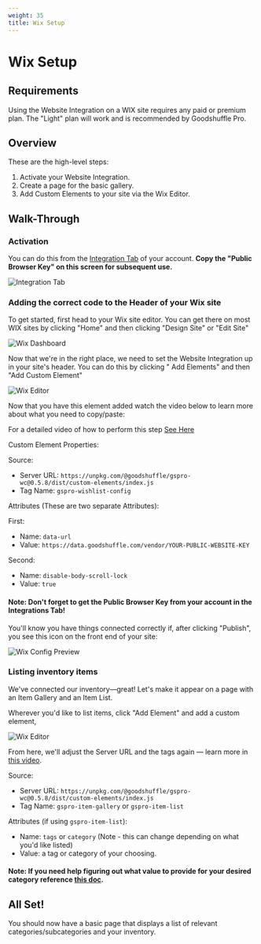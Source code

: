 ```yaml
---
weight: 35
title: Wix Setup
---
```


# Wix Setup

## Requirements

Using the Website Integration on a WIX site requires any paid or premium plan. The "Light" plan will work and is recommended by Goodshuffle Pro.

## Overview

These are the high-level steps:

1. Activate your Website Integration.
2. Create a page for the basic gallery.
3. Add Custom Elements to your site via the Wix Editor.

## Walk-Through

### Activation

You can do this from the [Integration Tab](https://pro.goodshuffle.com/vendorAccount/index?tab=thirdPartyIntegrations) of your account. **Copy the "Public Browser Key" on this screen for subsequent use.**

![Integration Tab](/wordpress-website-integration-activation.png)

### Adding the correct code to the Header of your Wix site

To get started, first head to your Wix site editor. You can get there on most WIX sites by clicking "Home" and then clicking "Design Site" or "Edit Site"

![Wix Dashboard](/wix-dashboard.png)

Now that we're in the right place, we need to set the Website Integration up in your site's header. You can do this by clicking " Add Elements" and then "Add Custom Element"

![Wix Editor](/wix-editor.png)

Now that you have this element added watch the video below to learn more about what you need to copy/paste:

For a detailed video of how to perform this step [See Here](https://www.youtube.com/watch?v=GsAs8J6mVUM)

Custom Element Properties:

Source:

- Server URL: `https://unpkg.com/@goodshuffle/gspro-wc@0.5.8/dist/custom-elements/index.js`
- Tag Name: `gspro-wishlist-config`

Attributes (These are two separate Attributes):

First:

- Name: `data-url`
- Value: `https://data.goodshuffle.com/vendor/YOUR-PUBLIC-WEBSITE-KEY`

Second:

- Name: `disable-body-scroll-lock`
- Value: `true`

#### Note: Don't forget to get the Public Browser Key from your account in the Integrations Tab!

You'll know you have things connected correctly if, after clicking "Publish", you see this icon on the front end of your site:

![Wix Config Preview](/wix-config-preview.png)

### Listing inventory items

We've connected our inventory—great! Let's make it appear on a page with an Item Gallery and an Item List.

Wherever you'd like to list items, click "Add Element" and add a custom element,

![Wix Editor](/wix-editor.png)

From here, we'll adjust the Server URL and the tags again — learn more in [this video](https://www.youtube.com/watch?v=w9Spx86UCss).

Source:

- Server URL: `https://unpkg.com/@goodshuffle/gspro-wc@0.5.8/dist/custom-elements/index.js`
- Tag Name: `gspro-item-gallery` or `gspro-item-list`

Attributes (if using `gspro-item-list`):

- Name: `tags` or `category` (Note - this can change depending on what you'd like listed)
- Value: a tag or category of your choosing.

#### Note: If you need help figuring out what value to provide for your desired category reference [this doc](https://help.goodshuffle.com/en/articles/5274417-how-do-i-find-the-code-for-my-item-categories-to-display-a-category-on-a-web-page).

## All Set!

You should now have a basic page that displays a list of relevant categories/subcategories and your inventory.